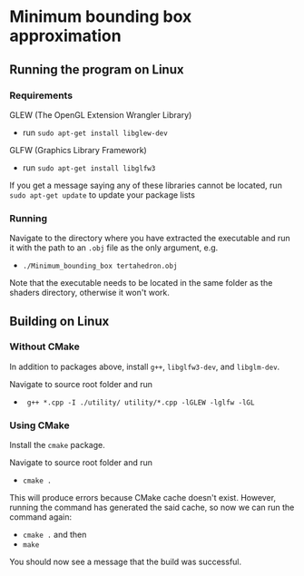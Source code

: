 # Minimum bounding box approximation

## Running the program on Linux

### Requirements
GLEW (The OpenGL Extension Wrangler Library) 
* run `sudo apt-get install libglew-dev`

GLFW (Graphics Library Framework)
* run `sudo apt-get install libglfw3`

If you get a message saying any of these libraries cannot be located,
run `sudo apt-get update` to update your package lists

### Running
Navigate to the directory where you have extracted the executable 
and run it with the path to an `.obj` file as the only argument, e.g.
* `./Minimum_bounding_box tertahedron.obj`

Note that the executable needs to be located in the same folder as 
the shaders directory, otherwise it won't work.

## Building on Linux 

### Without CMake
In addition to packages above, install `g++`, `libglfw3-dev`, and 
`libglm-dev`. 

Navigate to source root folder and run
* ` g++ *.cpp -I ./utility/ utility/*.cpp -lGLEW -lglfw -lGL`

### Using CMake
Install the `cmake` package.

Navigate to source root folder and run 
* `cmake .` 

This will produce errors because CMake cache doesn't exist. However,
running the command has generated the said cache, so now we can run 
the command again:
* `cmake .` and then
* `make`

You should now see a message that the build was successful.





